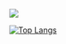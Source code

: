 [![](https://github-readme-stats.vercel.app/api?username=jinpogan)](https://hentaigirl.live)


[![Top Langs](https://github-readme-stats.vercel.app/api/top-langs/?username=jinpogan&langs_count=10)](https://hentaigirl.live)

<!--
**jinpogan/jinpogan** is a ✨ _special_ ✨ repository because its `README.md` (this file) appears on your GitHub profile.

Here are some ideas to get you started:

- 🔭 I’m currently working on ...
- 🌱 I’m currently learning ...
- 👯 I’m looking to collaborate on ...
- 🤔 I’m looking for help with ...
- 💬 Ask me about ...
- 📫 How to reach me: ...
- 😄 Pronouns: ...
- ⚡ Fun fact: ...
-->
